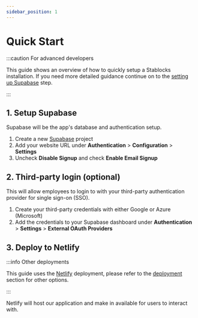 ```yaml
---
sidebar_position: 1
---
```


# Quick Start

:::caution For advanced developers

This guide shows an overview of how to quickly setup a Stablocks installation. If you need more detailed guidance continue on to the [setting up Supabase](supabase.md) step.

:::

## 1. Setup Supabase

Supabase will be the app's database and authentication setup.

1. Create a new [Supabase](https://supbase.com) project
2. Add your website URL under **Authentication** > **Configuration** > **Settings**
3. Uncheck **Disable Signup** and check **Enable Email Signup**

## 2. Third-party login (optional)

This will allow employees to login to with your third-party authentication provider for single sign-on (SSO).

1. Create your third-party credentials with either Google or Azure (Microsoft)
2. Add the credentials to your Supabase dashboard under **Authentication** > **Settings** > **External OAuth Providers** 

## 3. Deploy to Netlify

:::info Other deployments

This guide uses the [Netlify](deployment/netlify.md) deployment, please refer to the [deployment](deployment) section for other options.

:::

Netlify will host our application and make in available for users to interact with.